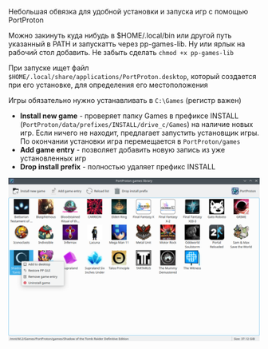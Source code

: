 Небольшая обвязка для удобной установки и запуска игр с помощью PortProton

Можно закинуть куда нибудь в $HOME/.local/bin или другой путь указанный в PATH и запускатть через pp-games-lib. Ну или ярлык на рабочий стол добавить.
Не забыть сделать `chmod +x pp-games-lib`

При запуске ищет файл `$HOME/.local/share/applications/PortProton.desktop`, который создается при его установке, для определения его местоположения

Игры обязательно нужно устанавливать в `C:\Games` (регистр важен)

* **Install new game** - проверяет папку Games в префиксе INSTALL (`PortProton/data/prefixes/INSTALL/drive_c/Games`) на наличие новых игр. Если ничего не находит, предлагает запустить установщик игры. По окончании установки игра перемещается в `PortProton/games`
* **Add game entry** - позволяет добавить новую запись из уже установленных игр
* **Drop install prefix** - полностью удаляет префикс INSTALL

![image](screenshot.png)
